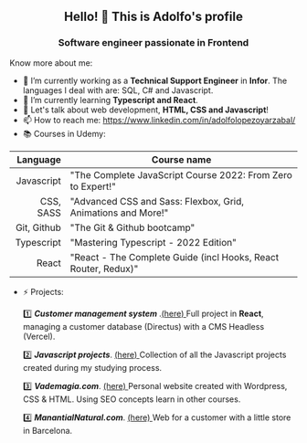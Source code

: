 <h2 align="center"> Hello! 👋 This is Adolfo's profile </h2>
<h3 align="center"> Software engineer passionate in Frontend </h3>


Know more about me:
- 🔭 I’m currently working as a **Technical Support Engineer** in **Infor**. The languages I deal with are: SQL, C# and Javascript.
- 🌱 I’m currently learning **Typescript and React**.
- 💬 Let's talk about web development, **HTML, CSS and Javascript**!
- 📫 How to reach me: https://www.linkedin.com/in/adolfolopezoyarzabal/
- 📚 Courses in Udemy:

| Language | Course name |
|-----:|-----------|
|     Javascript| "The Complete JavaScript Course 2022: From Zero to Expert!"|
|     CSS, SASS| "Advanced CSS and Sass: Flexbox, Grid, Animations and More!"    |
|     Git, Github| "The Git & Github bootcamp"       |
|     Typescript| "Mastering Typescript - 2022 Edition"      |
|     React| "React - The Complete Guide (incl Hooks, React Router, Redux)"       |

- ⚡ Projects:

  1️⃣ <b> *Customer management system* </b>.<a href="https://github.com/aloyarzabal/React-vip-customers-management">(here) </a> Full project in **React**, managing a customer database (Directus) with a CMS Headless (Vercel).
  
  2️⃣ <b>*Javascript projects*</b>. <a href="https://github.com/aloyarzabal/javascriptProjects">(here) </a> Collection of all the Javascript projects created during my studying process.
  
  3️⃣ <b>*Vademagia.com*</b>. <a href="https://www.vademagia.com/">(here) </a> Personal website created with Wordpress, CSS & HTML. Using SEO concepts learn in other courses.
  
  4️⃣ <b>*ManantialNatural.com*</b>. <a href="http://manantialnatural.com/">(here) </a> Web for a customer with a little store in Barcelona.
